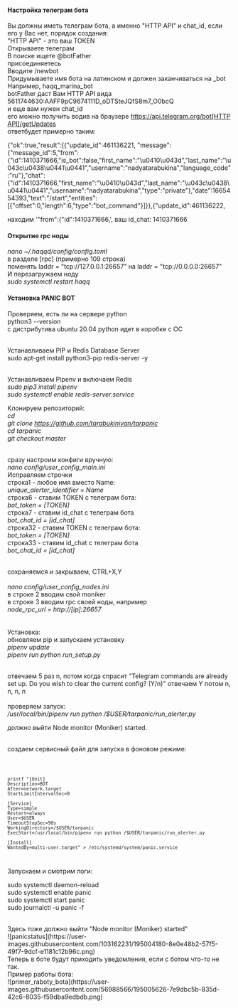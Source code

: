 <h4>Настройка телеграм бота</h4>
Вы должны иметь телеграм бота, а именно "HTTP API" и chat_id, если его у Вас нет, порядок создания:<br>
"HTTP API" - это ваш TOKEN <br>
Открываете телеграм<br>
В поиске ищете @botFather<br>
присоединяетесь<br>
Вводите /newbot <br>
Придумываете имя бота на латинском и должен заканчиваться на _bot <br>
Например, haqq_marina_bot <br>
botFather даст Вам HTTP API  вида <br>
5611744630:AAFF9pC9674111D_oDTSteJQfS8m7_O0bcQ <br>
и еще вам нужен chat_id <br>
его можно получить водив на браузере <a href="#">https://api.telegram.org/bot[HTTP API]/getUpdates</a> <br>
ответбудет примерно таким:<br>

{"ok":true,"result":[{"update_id":461136221,
"message":{"message_id":5,"from":{"id":1410371666,"is_bot":false,"first_name":"\u0410\u043d","last_name":"\u043c\u0438\u0441\u0441","username":"nadyatarabukina","language_code":"ru"},"chat":{"id":1410371666,"first_name":"\u0410\u043d","last_name":"\u043c\u0438\u0441\u0441","username":"nadyatarabukina","type":"private"},"date":1665454393,"text":"/start","entities":[{"offset":0,"length":6,"type":"bot_command"}]}},{"update_id":461136222,<br>

находим '"from":{"id":1410371666,', ваш id_chat: 1410371666<br>

  <h4>Открытие rpc ноды</h4>

<i>nano ~/.haqqd/config/config.toml</i><br>
в разделе [rpc] (примерно 109 строка)<br>
поменять laddr = "tcp://127.0.0.1:26657" на laddr = "tcp://0.0.0.0:26657"<br>
И перезагружаем ноду<br>
<i>sudo systemctl restart haqq</i><br>
  
  <h4>Установка PANIC BOT</h4>

Проверяем, есть ли на сервере python<br>
python3 --version<br>
с дистрибутива ubuntu 20.04 python идет в коробке с ОС<br><br>

Устанавливаем PIP и Redis Database Server<br>
sudo apt-get install python3-pip redis-server -y<br><br>

Устанавливаем Pipenv и включаем Redis<br>
<i>sudo pip3 install pipenv</i><br>
<i>sudo systemctl enable redis-server.service</i><br>

Клонируем репозиторий:<br>
<i>cd</i><br>
<i>git clone https://github.com/tarabukinivan/tarpanic</i><br>
<i>cd tarpanic</i><br>
<i>git checkout master</i><br>
<br>


сразу настроим конфиги вручную:<br>
<i>nano config/user_config_main.ini</i><br>
Исправляем строчки<br>
строка1 - любое имя вместо Name:<br>
<i>unique_alerter_identifier = Name </i><br>
строка6 - ставим TOKEN с телеграм бота:<br>
<i>bot_token = [TOKEN]</i> <br>
строка7 - ставим id_chat с телеграм бота<br>
<i>bot_chat_id = [id_chat]</i><br>
строка32 - ставим TOKEN с телеграм бота:<br>
<i>bot_token = [TOKEN]</i><br>
строка33 - ставим id_chat с телеграм бота<br>
<i>bot_chat_id = [id_chat]</i><br><br>

сохраняемся и закрываем, CTRL+X,Y<br>
<br>
<i>nano config/user_config_nodes.ini</i><br>
в строке 2 вводим свой moniker<br>
в строке 3 вводим rpc своей ноды, например<br>
<i>node_rpc_url = http://[ip]:26657</i><br>
<br><br>
  Установка:<br>
  обновляем pip и запускаем установку<br>
<i>pipenv update</i><br>
<i>pipenv run python run_setup.py</i><br><br>

отвечаем 5 раз n, потом когда спрасит "Telegram commands are already set up. Do you wish to clear the current config? (Y/n)" отвечаем Y
потом n, n, n, n
<br><br>
проверяем запуск:<br>
<i>/usr/local/bin/pipenv run python /$USER/tarpanic/run_alerter.py</i><br>

должно выйти Node monitor (Moniker) started.<br><br>

создаем сервисный файл для запуска в фоновом режиме:<br>
  
<code>
  
    printf "[Unit]
    Description=BOT
    After=network.target
    StartLimitIntervalSec=0

    [Service]
    Type=simple
    Restart=always
    User=$USER
    TimeoutStopSec=90s
    WorkingDirectory=/$USER/tarpanic
    ExecStart=/usr/local/bin/pipenv run python /$USER/tarpanic/run_alerter.py
  
    [Install]
    WantedBy=multi-user.target" > /etc/systemd/system/panic.service 
  
 </code>
  <br>
Запускаем и смотрим логи:<br>
  
  sudo systemctl daemon-reload<br>
  sudo systemctl enable panic<br>
  sudo systemctl start panic<br>
  sudo journalctl -u panic -f<br>
  

  <br>
Здесь тоже должно выйти "Node monitor (Moniker) started"<br>
![panicstatus](https://user-images.githubusercontent.com/103162231/195004180-8e0e48b2-57f5-49f7-9dcf-e1181c12b96c.png)<br>
Теперь в боте будут приходить уведомления, если с ботом что-то не так.<br>
Пример работы бота:<br>
![primer_raboty_bota](https://user-images.githubusercontent.com/56988566/195005626-7e9dbc5b-835d-42c6-8035-f59dba9edbdb.png)

